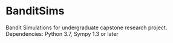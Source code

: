 # BanditSims
Bandit Simulations for undergraduate capstone research project.
<br>
Dependencies: Python 3.7, Sympy 1.3 or later

